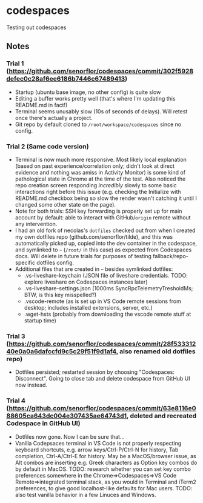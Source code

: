 # codespaces

Testing out codespaces

## Notes

### Trial 1 (https://github.com/senorflor/codespaces/commit/302f5928defec0c28af6ee6186b7446c67489413)

- Startup (ubuntu base image, no other config) is quite slow
- Editing a buffer works pretty well (that's where I'm updating this README.md in fact!)
- Terminal seems unusably slow (10s of seconds of delays). Will retest once there's actually a project.
- Git repo by default cloned to `/root/workspace/codespaces` since no config.

### Trial 2 (Same code version)

- Terminal is now much more responsive. Most likely local explanation (based on past experience/correlation only; didn't look at direct evidence and nothing was amiss in Activity Monitor) is some kind of pathological state in Chrome at the time of the test. Also noticed the repo creation screen responding _incredibly_ slowly to some basic interactions right before this issue (e.g. checking the Initialize with README.md checkbox being so slow the render wasn't catching it until I changed some other state on the page).
- Note for both trials: SSH key forwarding is properly set up for main account by default: able to interact with GitHub/`origin` remote without any intervention.
- I had an old fork of necolas's `dotfiles` checked out from when I created my own dotfiles repo (github.com/senorflor/tilde), and this was automatically picked up, copied into the dev container in the codespace, and symlinked to `~` (`/root/` in this case) as expected from Codespaces docs. Will delete in future trials for purposes of testing fallback/repo-specific dotfiles config.
- Additional files that are created in `~` besides symlinked dotfiles:
    - .vs-liveshare-keychain (JSON file of liveshare credentials. TODO: explore liveshare on Codespaces instances later)
    - .vs-liveshare-settings.json (1000ms SyncRpcTelemetryTresholdMs; BTW, is this key misspelled?)
    - .vscode-remote (as is set up in VS Code remote sessions from desktop; includes installed extensions, server, etc.)
    - .wget-hsts (probably from downloading the vscode remote stuff at startup time)

### Trial 3 (https://github.com/senorflor/codespaces/commit/28f53331240e0a0a6dafccfd9c5c29f51f9d1af4, also renamed old dotfiles repo)

- Dotfiles persisted; restarted session by choosing "Codespaces: Disconnect". Going to close tab and delete codespace from GitHub UI now instead.

### Trial 4 (https://github.com/senorflor/codespaces/commit/63e8116e088605ca643dc004e307435ae64743d1, deleted and recreated Codespace in GitHub UI)

- Dotfiles now gone. Now I can be sure that...
- Vanilla Codepsaces terminal in VS Code is not properly respecting keyboard shortcuts, e.g. arrow keys/Ctrl-P/Ctrl-N for history, Tab completion, Ctrl-A/Ctrl-E for history. May be a MacOS/browser issue, as Alt combos are inserting e.g. Greek characters as Option key combos do by default in MacOS. TODO: research whether you can set key combo preferences somewhere in the Chrome=>Codespaces=>VS Code Remote=>integrated terminal stack, as you would in Terminal and iTerm2 preferences, to give good localhost-like defaults for Mac users. TODO: also test vanilla behavior in a few Linuces and Windows.
